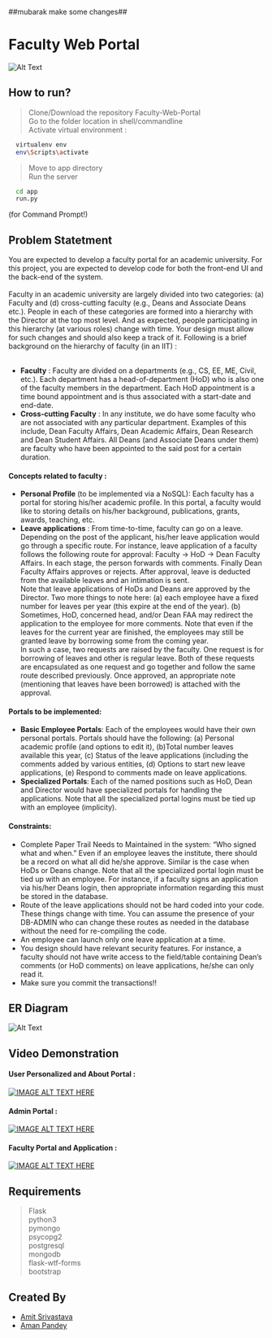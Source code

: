 ##mubarak make some changes##


# Faculty Web Portal
![Alt Text](https://raw.githubusercontent.com/cynicphoenix/Faculty-Web-Portal/master/Screenshots/dashboard.png)

## How to run?

> Clone/Download the repository Faculty-Web-Portal <br />
> Go to the folder location in shell/commandline<br />
> Activate virtual environment :<br />
```bash
  virtualenv env
  env\Scripts\activate
```
> Move to app directory<br />
> Run the server<br />
```bash
  cd app
  run.py
```
(for Command Prompt!)


## Problem Statetment
You are expected to develop a faculty portal for an academic university. For this project, you are expected
to develop code for both the front-end UI and the back-end of the system.<br /><br />
Faculty in an academic university are largely divided into two categories: (a) Faculty and (d) cross-cutting
faculty (e.g., Deans and Associate Deans etc.). People in each of these categories are formed into a
hierarchy with the Director at the top most level. And as expected, people participating in this hierarchy
(at various roles) change with time. Your design must allow for such changes and should also keep a track
of it. Following is a brief background on the hierarchy of faculty (in an IIT) :<br /><br />

- **Faculty** : Faculty are divided on a departments (e.g., CS, EE, ME, Civil, etc.). Each department
has a head-of-department (HoD) who is also one of the faculty members in the department. Each
HoD appointment is a time bound appointment and is thus associated with a start-date and
end-date.<br />
- **Cross-cutting Faculty** : In any institute, we do have some faculty who are not associated with
any particular department. Examples of this include, Dean Faculty Affairs, Dean Academic
Affairs, Dean Research and Dean Student Affairs. All Deans (and Associate Deans under them)
are faculty who have been appointed to the said post for a certain duration.

#### Concepts related to faculty :
- **Personal Profile** (to be implemented via a NoSQL): Each faculty has a portal for storing
his/her academic profile. In
this portal, a faculty would like to storing details on his/her background, publications, grants,
awards, teaching, etc.<br />
- **Leave applications** : From time-to-time, faculty can go on a leave. Depending on the post of the
applicant, his/her leave application would go through a specific route. For instance, leave
application of a faculty follows the following route for approval: Faculty → HoD → Dean
Faculty Affairs. In each stage, the person forwards with comments. Finally Dean Faculty Affairs
approves or rejects. After approval, leave is deducted from the available leaves and an intimation
is sent. <br />
Note that leave applications of HoDs and Deans are approved by the Director. Two more
things to note here: (a) each employee have a fixed number for leaves per year (this expire at the
end of the year). (b) Sometimes, HoD, concerned head, and/or Dean FAA may redirect the
application to the employee for more comments. Note that even if the leaves for the current year
are finished, the employees may still be granted leave by borrowing some from the coming year.
<br />In such a case, two requests are raised by the faculty. One request is for borrowing of leaves and
other is regular leave. Both of these requests are encapsulated as one request and go together and
follow the same route described previously. Once approved, an appropriate note (mentioning that
leaves have been borrowed) is attached with the approval.

#### Portals to be implemented:
- **Basic Employee Portals**: Each of the employees would have their own personal portals. Portals
should have the following: (a) Personal academic profile (and options to edit it), (b)Total number
leaves available this year, (c) Status of the leave applications (including the comments added by
various entities, (d) Options to start new leave applications, (e) Respond to comments made on
leave applications.
- **Specialized Portals**: Each of the named positions such as HoD, Dean and Director would have
specialized portals for handling the applications. Note that all the specialized portal logins must
be tied up with an employee (implicity).


#### Constraints:
- Complete Paper Trail Needs to Maintained in the system: “Who signed what and when.”
Even if an employee leaves the institute, there should be a record on what all did he/she approve.
Similar is the case when HoDs or Deans change. Note that all the specialized portal login must
be tied up with an employee. For instance, if a faculty signs an application via his/her Deans
login, then appropriate information regarding this must be stored in the database.
- Route of the leave applications should not be hard coded into your code. These things change
with time. You can assume the presence of your DB-ADMIN who can change these routes as
needed in the database without the need for re-compiling the code.
- An employee can launch only one leave application at a time.
- You design should have relevant security features. For instance, a faculty should not have write
access to the field/table containing Dean’s comments (or HoD comments) on leave applications,
he/she can only read it.
- Make sure you commit the transactions!!

## ER Diagram 
![Alt Text](https://raw.githubusercontent.com/cynicphoenix/Faculty-Web-Portal/master/ER%20Diagram%20main.png)

## Video Demonstration

#### User Personalized and About Portal :
[![IMAGE ALT TEXT HERE](https://raw.githubusercontent.com/cynicphoenix/Faculty-Web-Portal/master/Screenshots/user.png)](https://www.youtube.com/watch?v=HSSV2hhaO9A)

#### Admin Portal :
[![IMAGE ALT TEXT HERE](https://raw.githubusercontent.com/cynicphoenix/Faculty-Web-Portal/master/Screenshots/admin.png)](https://www.youtube.com/watch?v=Un3ZG3vNMJw)

#### Faculty Portal and Application :
[![IMAGE ALT TEXT HERE](https://raw.githubusercontent.com/cynicphoenix/Faculty-Web-Portal/master/Screenshots/portal.png)](https://www.youtube.com/watch?v=7WlAzyHb2aw)


## Requirements
>Flask<br />
>python3<br />
>pymongo<br />
>psycopg2<br />
>postgresql<br />
>mongodb<br />
>flask-wtf-forms<br />
>bootstrap<br />



## Created By
- [Amit Srivastava](https://github.com/cynicphoenix)
- [Aman Pandey](https://github.com/pandey2000)

